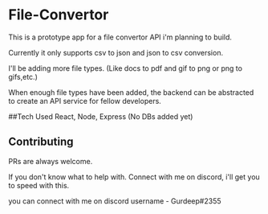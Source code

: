 # File-Convertor
This is a prototype app for a file convertor API i'm planning to build.

Currently it only supports csv to json and json to csv conversion.

I'll be adding more file types. (Like docs to pdf and gif to png or png to gifs,etc.)

When enough file types have been added, the backend can be abstracted to create an API service for fellow developers.

##Tech Used
React, Node, Express (No DBs added yet)

## Contributing
PRs are always welcome.

If you don't know what to help with. Connect with me on discord, i'll get you to speed with this.

you can connect with me on discord username - Gurdeep#2355

